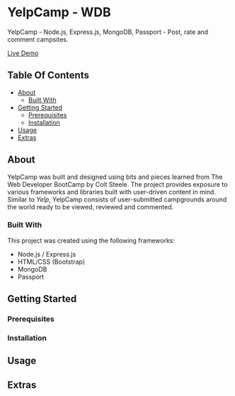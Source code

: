 # YelpCamp - WDB
YelpCamp - Node.js, Express.js, MongoDB, Passport - Post, rate and comment campsites.

[Live Demo](https://ycamp-wdb.herokuapp.com/)

## Table Of Contents
* [About](#About)
  * [Built With](#BuiltWith)
* [Getting Started](#GettingStarted)
  * [Prerequisites](#Prerequisites)
  * [Installation](#Installation)
* [Usage](#Usage)
* [Extras](#Extras)

## About <a name="About"></a>

YelpCamp was built and designed using bits and pieces learned from The Web Developer BootCamp by Colt Steele. The project provides exposure to various frameworks and libraries built with user-driven content in mind. Similar to _Yelp_, YelpCamp consists of user-submitted campgrounds around the world ready to be viewed, reviewed and commented.

### Built With <a name="BuiltWith"></a>

This project was created using the following frameworks:
* Node.js / Express.js
* HTML/CSS (Bootstrap)
* MongoDB
* Passport

## Getting Started <a name="GettingStarted"></a>


### Prerequisites <a name="Prerequisites"></a>

### Installation <a name="Installation"></a>

## Usage <a name="Usage"></a>

## Extras <a name="Extras"></a>

